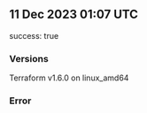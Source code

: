 ## 11 Dec 2023 01:07 UTC

success: true

### Versions

Terraform v1.6.0 on linux_amd64

### Error



